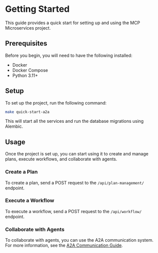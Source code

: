 # Getting Started

This guide provides a quick start for setting up and using the MCP Microservices project.

## Prerequisites

Before you begin, you will need to have the following installed:

*   Docker
*   Docker Compose
*   Python 3.11+

## Setup

To set up the project, run the following command:

```bash
make quick-start-a2a
```

This will start all the services and run the database migrations using
Alembic.

## Usage

Once the project is set up, you can start using it to create and manage plans, execute workflows, and collaborate with agents.

### Create a Plan

To create a plan, send a POST request to the `/api/plan-management/` endpoint.

### Execute a Workflow

To execute a workflow, send a POST request to the `/api/workflow/` endpoint.

### Collaborate with Agents

To collaborate with agents, you can use the A2A communication system. For more information, see the [A2A Communication Guide](a2a-communication-guide.md).
